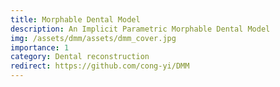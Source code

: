 ```yaml
---
title: Morphable Dental Model
description: An Implicit Parametric Morphable Dental Model
img: /assets/dmm/assets/dmm_cover.jpg
importance: 1
category: Dental reconstruction
redirect: https://github.com/cong-yi/DMM
---
```


<title>Morphable Dental Model</title>

